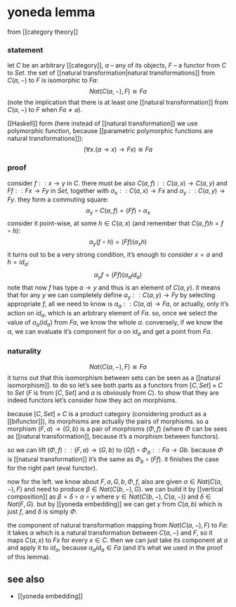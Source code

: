 # yoneda lemma
from [[category theory]]

### statement
let $C$ be an arbitrary [[category]], $a$ – any of its objects, $F$ – a functor from $C$ to $Set$. the set of [[natural transformation|natural transformations]] from $C(a, -)$ to $F$ is isomorphic to $F a$:
$$ Nat(C(a, -), F) \cong Fa $$(note the implication that there is at least one [[natural transformation]] from $C(a, -)$ to $F$ when $F a \ne \varnothing$).

[[Haskell]] form (here instead of [[natural transformation]] we use polymorphic function, because [[parametric polymorphic functions are natural transformations]]): $$ (\forall x. (a \to x) \to F x )\cong F a $$
### proof
consider $f :: x \to y$ in $C$. there must be also $C(a, f) :: C(a, x) \to C(a, y)$ and $F f :: F x \to F y$ in $Set$, together with $\alpha_{x} :: C(a, x) \to F x$ and $\alpha_{y} :: C(a, y) \to F y$. they form a commuting square:
$$ \alpha_{y} \circ C(a, f) = (F f) \circ \alpha_{x}$$
consider it point-wise, at some $h \in C(a, x)$ (and remember that $C(a, f)h = f \circ h$):
$$ \alpha_{y} (f \circ h) = (F f)(\alpha_{x} h)$$
it turns out to be a very strong condition, it’s enough to consider $x = a$ and $h = id_{a}$:
$$  \alpha_{y} f = (F f)(\alpha_{a} id_{a}) $$
note that now $f$ has type $a \to y$ and thus is an element of $C(a, y)$. it means that for any $y$ we can completely define $\alpha_{y} :: C(a, y) \to F y$ by selecting appropriate $f$, all we need to know is $\alpha_{a} :: C(a, a) \to F a$, or actually, only it’s action on $id_{a}$, which is an arbitrary element of $F a$. so, once we select the value of $\alpha_{a}(id_{a})$ from $F a$, we know the whole $\alpha$. conversely, if we know the $\alpha$, we can evaluate it’s component for $a$ on $id_{a}$ and get a point from $F a$.

### naturality
 $$  Nat(C(a, -), F) \cong Fa $$
it turns out that this isomorphism between sets can be seen as a [[natural isomorphism]]. to do so let’s see both parts as a functors from $[C, Set] \times C$ to $Set$ ($F$ is from $[C, Set]$ and $a$ is obviously from $C$). to show that they are indeed functors let’s consider how they act on morphisms. 
 
because $[C, Set] \times C$ is a product category (considering product as a [[bifunctor]]), its morphisms are actually the pairs of morphisms. so a morphism $(F, a) \to (G, b)$  is a pair of morphisms $(\Phi, f)$ (where $\Phi$ can be sees as [[natural transformation]], because it’s a morphism between functors). 
 
so we can lift $(\Phi, f) :: (F, a) \to (G, b)$ to $(G f) \circ \Phi_{a} :: Fa \to Gb$. because $\Phi$ is [[natural transformation]] it’s the same as $\Phi_{b} \circ (F f)$. it finishes the case for the right part (eval functor).

now for the left. we know about $F, a, G, b, \Phi, f$, also are given $\alpha \in Nat(C(a, -), F)$ and need to produce $\beta \in Nat(C(b, -), G)$. we can build it by [[vertical composition]] as $\beta = \delta \circ \alpha \circ \gamma$ where $\gamma \in Nat(C(b, -), C(a, -))$ and $\delta \in Nat(F, G)$. but by [[yoneda embedding]] we can get $\gamma$ from $C(a, b)$ which is just $f$, and $\delta$ is simply $\Phi$.

the component of natural transformation mapping from $Nat(C(a, -), F)$ to $Fa$: it takes $\alpha$ which is a natural transformation between $C(a, -)$ and $F$, so it maps $C(a, x)$ to $F x$ for every $x \in C$. then we can just take its component at $a$ and apply it to $id_{a}$, because $\alpha_{a} id_{a} \in F a$ (and it’s what we used in the proof of this lemma).

## see also
- [[yoneda embedding]]